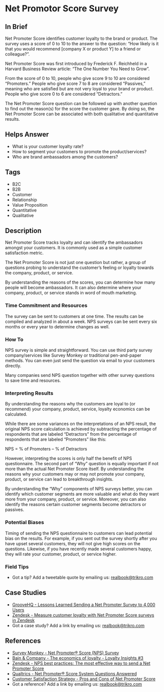 # Net Promotor Score Survey

## In Brief
Net Promoter Score identifies customer loyalty to the brand or product. The survey uses a score of 0 to 10 to the answer to the question: “How likely is it that you would recommend [company X or product Y] to a friend or colleague?”.

Net Promoter Score was first introduced by Frederick F. Reichheld in a Harvard Business Review article: “The One Number You Need to Grow”. 

From the score of 0 to 10, people who give score 9 to 10 are considered “Promoters.” People who give score 7 to 8 are considered “Passives,” meaning who are satisfied but are not very loyal to your brand or product. People who give score 0 to 6 are considered “Detractors.” 

The Net Promoter Score question can be followed up with another question to find out the reason(s) for the score the customer gave. By doing so, the Net Promoter Score can be associated with both qualitative and quantitative results.

## Helps Answer
- What is your customer loyalty rate?
- How to segment your customers to promote the product/services?
- Who are brand ambassadors among the customers?

## Tags
- B2C
- B2B
- Customer
- Relationship
- Value Proposition
- Quantitative
- Qualitative

## Description
Net Promoter Score tracks loyalty and can identify the ambassadors amongst your customers. It is commonly used as a simple customer satisfaction metric.

The Net Promoter Score is not just one question but rather, a group of questions probing to understand the customer’s feeling or loyalty towards the company, product, or service. 

By understanding the reasons of the scores, you can determine how many people will become ambassadors. It can also determine where your company, product, or service stands in word of mouth marketing.

### Time Commitment and Resources
The survey can be sent to customers at one time. The results can be compiled and analyzed in about a week. NPS surveys can be sent every six months or every year to determine changes as well.

### How To
NPS survey is simple and straightforward. You can use third party survey company/services like Survey Monkey or traditional pen-and-paper methods. You can even just send the question via email to your customers directly. 

Many companies send NPS question together with other survey questions to save time and resources. 

### Interpreting Results
By understanding the reasons why the customers are loyal to (or recommend) your company, product, service, loyalty economics can be calculated. 

While there are some variances on the interpretations of an NPS result, the original NPS score calculation is achieved by subtracting the percentage of respondents that are labeled “Detractors” from the percentage of respondents that are labeled “Promoters” like this: 

NPS = % of Promoters – % of Detractors

However, interpreting the scores is only half the benefit of NPS questionnaire. The second part of “Why” question is equally important if not more than the actual Net Promoter Score itself. By understanding the reasons why your customers may or may not promote your company, product, or service can lead to breakthrough insights.

By understanding the “Why” components of NPS surveys better, you can identify which customer segments are more valuable and what do they want more from your company, product, or service. Moreover, you can also identify the reasons certain customer segments become detractors or passives. 

### Potential Biases
Timing of sending the NPS questionnaire to customers can lead potential bias on the results. For example, if you sent out the survey shortly after you have upset several customers, they will not give high scores on the questions. Likewise, if you have recently made several customers happy, they will rate your customer, product, or service higher. 

### Field Tips
- Got a tip? Add a tweetable quote by emailing us: realbook@trikro.com

## Case Studies
- [GrooveHQ - Lessons Learned Sending a Net Promoter Survey to 4,000 Users](https://www.groovehq.com/blog/net-promoter-score)
- [Zendesk -  Measure customer loyalty with Net Promoter Score surveys in Zendesk](https://www.zendesk.com/blog/nps-net-promoter-score/)
- Got a case study? Add a link by emailing us: realbook@trikro.com

## References
- [Survey Monkey - Net Promoter® Score (NPS) Survey](https://www.surveymonkey.com/mp/net-promoter-score/)
- [Bain & Company - The economics of loyalty - Loyalty Insights #3](http://www.bain.com/publications/articles/the-economics-of-loyalty.aspx)
- [Zendesk - NPS best practices: The most effective way to send a Net Promoter Score](https://support.zendesk.com/hc/en-us/articles/203759086-NPS-best-practices-The-most-effective-way-to-send-a-Net-Promoter-Score-survey)
- [Qualtrics - Net Promoter® Score System Questions Answered](https://www.qualtrics.com/market-research/nps/)
- [Customer Satisfaction Strategy - Pros and Cons of Net Promoter Score](http://customersatisfactionstrategy.com/netpromoterscore.html)
- Got a reference? Add a link by emailing us: realbook@trikro.com


